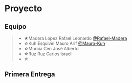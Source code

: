 # Proyecto

## Equipo 

> - ★Madera López Rafael Leonardo [@Rafael-Madera](https://github.com/RafaMadera18 "Click Aquí")
> - ☆Kuh Esquivel Mauro Arif [@Mauro-Kuh](https://github.com/Mau1227 "Click Aquí")
> - ☆Murcia Cen José Alberto
> - ☆Ruz Ruz Carlos Israel
> - ☆

## Primera Entrega

